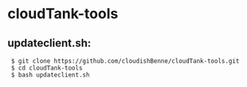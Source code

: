 # cloudTank-tools

## updateclient.sh:
```
 $ git clone https://github.com/cloudishBenne/cloudTank-tools.git
 $ cd cloudTank-tools
 $ bash updateclient.sh
```
